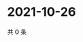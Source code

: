 # 2021-10-26

共 0 条

<!-- BEGIN WEIBO -->
<!-- 最后更新时间 Tue Oct 26 2021 12:17:59 GMT+0800 (China Standard Time) -->

<!-- END WEIBO -->
